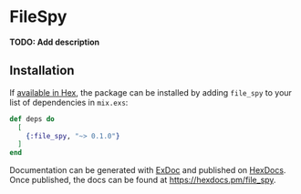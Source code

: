# FileSpy

**TODO: Add description**

## Installation

If [available in Hex](https://hex.pm/docs/publish), the package can be installed
by adding `file_spy` to your list of dependencies in `mix.exs`:

```elixir
def deps do
  [
    {:file_spy, "~> 0.1.0"}
  ]
end
```

Documentation can be generated with [ExDoc](https://github.com/elixir-lang/ex_doc)
and published on [HexDocs](https://hexdocs.pm). Once published, the docs can
be found at <https://hexdocs.pm/file_spy>.

